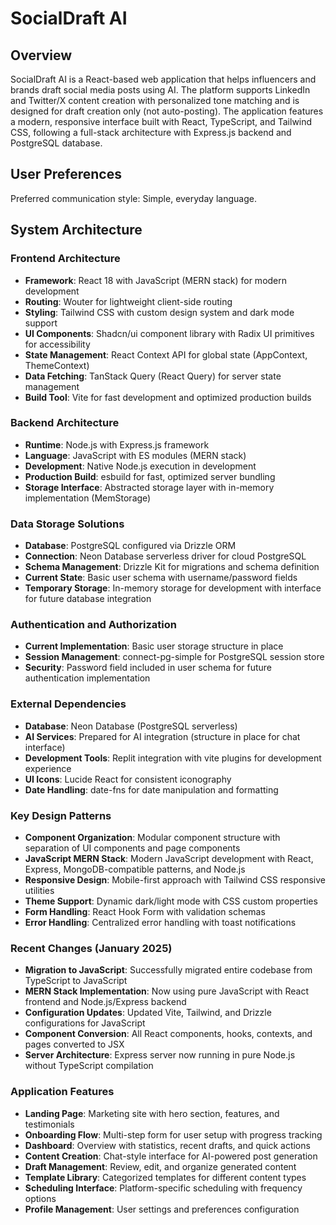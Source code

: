 # SocialDraft AI

## Overview

SocialDraft AI is a React-based web application that helps influencers and brands draft social media posts using AI. The platform supports LinkedIn and Twitter/X content creation with personalized tone matching and is designed for draft creation only (not auto-posting). The application features a modern, responsive interface built with React, TypeScript, and Tailwind CSS, following a full-stack architecture with Express.js backend and PostgreSQL database.

## User Preferences

Preferred communication style: Simple, everyday language.

## System Architecture

### Frontend Architecture
- **Framework**: React 18 with JavaScript (MERN stack) for modern development
- **Routing**: Wouter for lightweight client-side routing
- **Styling**: Tailwind CSS with custom design system and dark mode support
- **UI Components**: Shadcn/ui component library with Radix UI primitives for accessibility
- **State Management**: React Context API for global state (AppContext, ThemeContext)
- **Data Fetching**: TanStack Query (React Query) for server state management
- **Build Tool**: Vite for fast development and optimized production builds

### Backend Architecture
- **Runtime**: Node.js with Express.js framework
- **Language**: JavaScript with ES modules (MERN stack)
- **Development**: Native Node.js execution in development
- **Production Build**: esbuild for fast, optimized server bundling
- **Storage Interface**: Abstracted storage layer with in-memory implementation (MemStorage)

### Data Storage Solutions
- **Database**: PostgreSQL configured via Drizzle ORM
- **Connection**: Neon Database serverless driver for cloud PostgreSQL
- **Schema Management**: Drizzle Kit for migrations and schema definition
- **Current State**: Basic user schema with username/password fields
- **Temporary Storage**: In-memory storage for development with interface for future database integration

### Authentication and Authorization
- **Current Implementation**: Basic user storage structure in place
- **Session Management**: connect-pg-simple for PostgreSQL session store
- **Security**: Password field included in user schema for future authentication implementation

### External Dependencies
- **Database**: Neon Database (PostgreSQL serverless)
- **AI Services**: Prepared for AI integration (structure in place for chat interface)
- **Development Tools**: Replit integration with vite plugins for development experience
- **UI Icons**: Lucide React for consistent iconography
- **Date Handling**: date-fns for date manipulation and formatting

### Key Design Patterns
- **Component Organization**: Modular component structure with separation of UI components and page components
- **JavaScript MERN Stack**: Modern JavaScript development with React, Express, MongoDB-compatible patterns, and Node.js
- **Responsive Design**: Mobile-first approach with Tailwind CSS responsive utilities
- **Theme Support**: Dynamic dark/light mode with CSS custom properties
- **Form Handling**: React Hook Form with validation schemas
- **Error Handling**: Centralized error handling with toast notifications

### Recent Changes (January 2025)
- **Migration to JavaScript**: Successfully migrated entire codebase from TypeScript to JavaScript
- **MERN Stack Implementation**: Now using pure JavaScript with React frontend and Node.js/Express backend
- **Configuration Updates**: Updated Vite, Tailwind, and Drizzle configurations for JavaScript
- **Component Conversion**: All React components, hooks, contexts, and pages converted to JSX
- **Server Architecture**: Express server now running in pure Node.js without TypeScript compilation

### Application Features
- **Landing Page**: Marketing site with hero section, features, and testimonials
- **Onboarding Flow**: Multi-step form for user setup with progress tracking
- **Dashboard**: Overview with statistics, recent drafts, and quick actions
- **Content Creation**: Chat-style interface for AI-powered post generation
- **Draft Management**: Review, edit, and organize generated content
- **Template Library**: Categorized templates for different content types
- **Scheduling Interface**: Platform-specific scheduling with frequency options
- **Profile Management**: User settings and preferences configuration